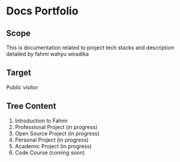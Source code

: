 # Docs Portfolio

## Scope 
This is documentation related to project tech stacks and description detailed by fahmi wahyu wiradika

## Target  
Public visitor 

## Tree Content

1. Introduction to Fahmi
2. Professional Project (in progress)
3. Open Source Project (in progress)
4. Personal Project (in progress)
5. Academic Project (in progress)
6. Code Course (coming soon)
